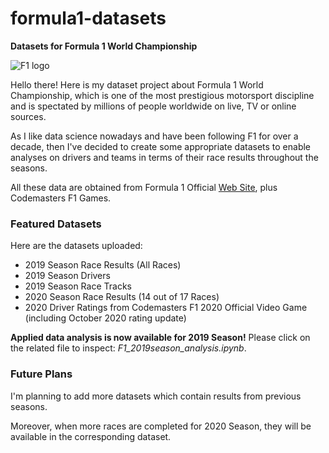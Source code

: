# formula1-datasets

**Datasets for Formula 1 World Championship**

![F1 logo](https://i.ibb.co/0Cv5J79/f1-logo-present.png)

Hello there! Here is my dataset project about Formula 1 World Championship, which is one of the most prestigious motorsport discipline and is spectated by millions of people worldwide on live, TV or online sources.

As I like data science nowadays and have been following F1 for over a decade, then I've decided to create some appropriate datasets to enable analyses on drivers and teams in terms of their race results throughout the seasons.

All these data are obtained from Formula 1 Official [Web Site](https://www.formula1.com/), plus Codemasters F1 Games.

### Featured Datasets

Here are the datasets uploaded:

- 2019 Season Race Results (All Races)
- 2019 Season Drivers
- 2019 Season Race Tracks
- 2020 Season Race Results (14 out of 17 Races)
- 2020 Driver Ratings from Codemasters F1 2020 Official Video Game (including October 2020 rating update)

**Applied data analysis is now available for 2019 Season!** Please click on the related file to inspect: _F1_2019season_analysis.ipynb_.

### Future Plans

I'm planning to add more datasets which contain results from previous seasons.

Moreover, when more races are completed for 2020 Season, they will be available in the corresponding dataset.
